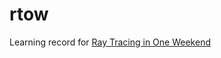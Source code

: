 # rtow
Learning record for [Ray Tracing in One Weekend](https://raytracing.github.io/books/RayTracingInOneWeekend.html)
